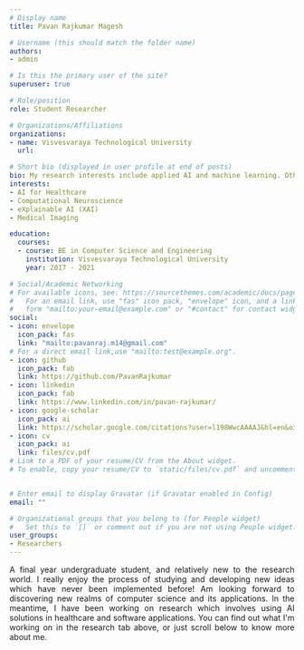 ```yaml
---
# Display name
title: Pavan Rajkumar Magesh

# Username (this should match the folder name)
authors:
- admin

# Is this the primary user of the site?
superuser: true

# Role/position
role: Student Researcher

# Organizations/Affiliations
organizations:
- name: Visvesvaraya Technological University
  url: 

# Short bio (displayed in user profile at end of posts)
bio: My research interests include applied AI and machine learning. Other fields I am exploring computational neuroscience and eXplainable AI (XAI).
interests:
- AI for Healthcare
- Computational Neuroscience
- eXplainable AI (XAI)
- Medical Imaging

education:
  courses:
  - course: BE in Computer Science and Engineering
    institution: Visvesvaraya Technological University
    year: 2017 - 2021

# Social/Academic Networking
# For available icons, see: https://sourcethemes.com/academic/docs/page-builder/#icons
#   For an email link, use "fas" icon pack, "envelope" icon, and a link in the
#   form "mailto:your-email@example.com" or "#contact" for contact widget.
social:
- icon: envelope
  icon_pack: fas
  link: "mailto:pavanraj.m14@gmail.com"  
# For a direct email link,use "mailto:test@example.org".
- icon: github
  icon_pack: fab
  link: https://github.com/PavanRajkumar
- icon: linkedin
  icon_pack: fab
  link: https://www.linkedin.com/in/pavan-rajkumar/
- icon: google-scholar
  icon_pack: ai
  link: https://scholar.google.com/citations?user=l198WwcAAAAJ&hl=en&oi=ao
- icon: cv
  icon_pack: ai
  link: files/cv.pdf
# Link to a PDF of your resume/CV from the About widget.
# To enable, copy your resume/CV to `static/files/cv.pdf` and uncomment the lines below.


# Enter email to display Gravatar (if Gravatar enabled in Config)
email: ""

# Organizational groups that you belong to (for People widget)
#   Set this to `[]` or comment out if you are not using People widget.
user_groups:
- Researchers
---
```


<div style="text-align: justify">
A final year undergraduate student, and relatively new to the research world. I really enjoy the process of studying and developing new ideas which have never been implemented before! Am looking forward to discovering new realms of computer science and its applications. In the meantime, I have been working on research which involves using AI solutions in healthcare and software applications. You can find out what I'm working on in the research tab above, or just scroll below to know more about me. 
</div>
